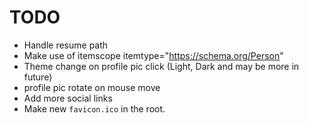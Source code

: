 # TODO

- Handle resume path
- Make use of itemscope itemtype="https://schema.org/Person"
- Theme change on profile pic click (Light, Dark and may be more in future)
- profile pic rotate on mouse move
- Add more social links
- Make new `favicon.ico` in the root.
